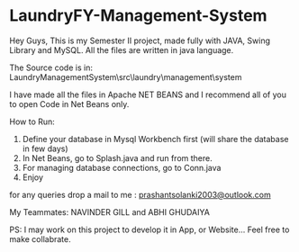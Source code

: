 # LaundryFY-Management-System

Hey Guys, This is my Semester II project, made fully with JAVA, Swing Library and MySQL.
All the files are written in java language.

The Source code is in: LaundryManagementSystem\src\laundry\management\system

I have made all the files in Apache NET BEANS and I recommend all of you to open Code in Net Beans only.

How to Run:
1. Define your database in Mysql Workbench first (will share the database in few days)
2. In Net Beans, go to Splash.java and run from there.
3. For managing database connections, go to Conn.java
4. Enjoy

for any queries drop a mail to me : prashantsolanki2003@outlook.com

My Teammates: NAVINDER GILL and ABHI GHUDAIYA

PS: I may work on this project to develop it in App, or Website... Feel free to make collabrate.

